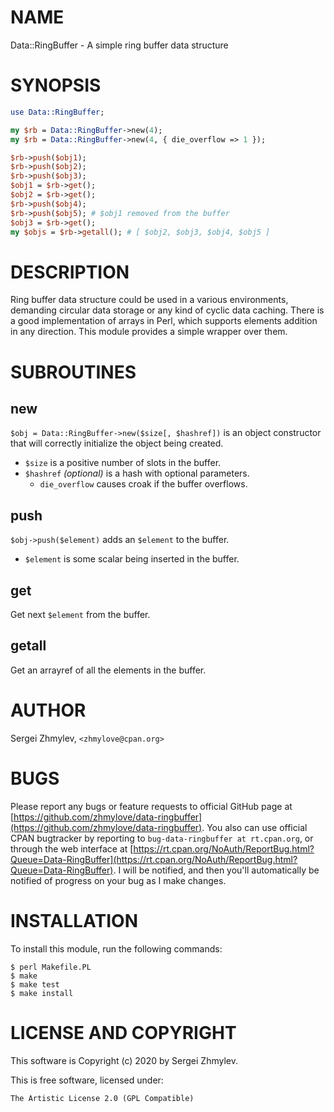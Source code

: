 # NAME

Data::RingBuffer - A simple ring buffer data structure

# SYNOPSIS

```perl
use Data::RingBuffer;

my $rb = Data::RingBuffer->new(4);
my $rb = Data::RingBuffer->new(4, { die_overflow => 1 });

$rb->push($obj1);
$rb->push($obj2);
$rb->push($obj3);
$obj1 = $rb->get();
$obj2 = $rb->get();
$rb->push($obj4);
$rb->push($obj5); # $obj1 removed from the buffer
$obj3 = $rb->get();
my $objs = $rb->getall(); # [ $obj2, $obj3, $obj4, $obj5 ]
```

# DESCRIPTION

Ring buffer data structure could be used in a various environments, demanding
circular data storage or any kind of cyclic data caching.
There is a good implementation of arrays in Perl, which supports elements 
addition in any direction.
This module provides a simple wrapper over them. 

# SUBROUTINES

## new

`$obj = Data::RingBuffer->new($size[, $hashref])` is an object constructor
that will correctly initialize the object being created.

- `$size` is a positive number of slots in the buffer.
- `$hashref` _(optional)_ is a hash with optional parameters.
    - `die_overflow` causes croak if the buffer overflows.

## push

`$obj->push($element)` adds an `$element` to the buffer.

- `$element` is some scalar being inserted in the buffer.

## get

Get next `$element` from the buffer.

## getall

Get an arrayref of all the elements in the buffer.

# AUTHOR

Sergei Zhmylev, `<zhmylove@cpan.org>`

# BUGS

Please report any bugs or feature requests to official GitHub page at
[https://github.com/zhmylove/data-ringbuffer](https://github.com/zhmylove/data-ringbuffer).
You also can use official CPAN bugtracker by reporting to
`bug-data-ringbuffer at rt.cpan.org`, or through the web interface at
[https://rt.cpan.org/NoAuth/ReportBug.html?Queue=Data-RingBuffer](https://rt.cpan.org/NoAuth/ReportBug.html?Queue=Data-RingBuffer).
I will be notified, and then you'll automatically be notified of progress
on your bug as I make changes.

# INSTALLATION

To install this module, run the following commands:

    $ perl Makefile.PL
    $ make
    $ make test
    $ make install

# LICENSE AND COPYRIGHT

This software is Copyright (c) 2020 by Sergei Zhmylev.

This is free software, licensed under:

    The Artistic License 2.0 (GPL Compatible)
